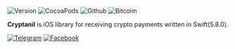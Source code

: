![Version](https://img.shields.io/badge/version-1.0.0-blue)
![CocoaPods](https://badgen.net/badge/icon/cocoapods?icon=cocoapods&label)
![Github](https://badgen.net/badge/icon/github?icon=github&label)
![Bitcoim](https://badgen.net/badge/icon/bitcoin?icon=bitcoin&label)

**Cryptanil** is iOS library for receiving crypto payments written in Swift(5.8.0).




[![Telegram](https://img.shields.io/badge/Telegram-2CA5E0?style=for-the-badge&logo=telegram&logoColor=white)](https://t.me/Cryptanil)
[![Facebook](https://img.shields.io/badge/Facebook-%231877F2.svg?style=for-the-badge&logo=Facebook&logoColor=white)](https://facebook.com/Cryptanil)
